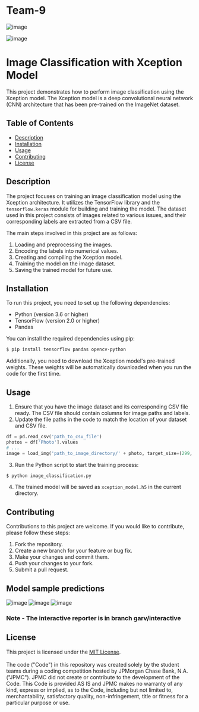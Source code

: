 # Team-9
![image](https://github.com/cfgblr2023/Team-9/assets/71785031/823a187d-658c-4cac-8725-7c44e4d56a41)

 ![image](https://github.com/cfgblr2023/Team-9/assets/71785031/4e84ad4b-d8f3-4264-a8f1-51c34afb9554)

# Image Classification with Xception Model

This project demonstrates how to perform image classification using the Xception model. The Xception model is a deep convolutional neural network (CNN) architecture that has been pre-trained on the ImageNet dataset.

## Table of Contents

- [Description](#description)
- [Installation](#installation)
- [Usage](#usage)
- [Contributing](#contributing)
- [License](#license)

## Description

The project focuses on training an image classification model using the Xception architecture. It utilizes the TensorFlow library and the `tensorflow.keras` module for building and training the model. The dataset used in this project consists of images related to various issues, and their corresponding labels are extracted from a CSV file.

The main steps involved in this project are as follows:

1. Loading and preprocessing the images.
2. Encoding the labels into numerical values.
3. Creating and compiling the Xception model.
4. Training the model on the image dataset.
5. Saving the trained model for future use.

## Installation

To run this project, you need to set up the following dependencies:

- Python (version 3.6 or higher)
- TensorFlow (version 2.0 or higher)
- Pandas


You can install the required dependencies using pip:

```bash
$ pip install tensorflow pandas opencv-python
```

Additionally, you need to download the Xception model's pre-trained weights. These weights will be automatically downloaded when you run the code for the first time.

## Usage

1. Ensure that you have the image dataset and its corresponding CSV file ready. The CSV file should contain columns for image paths and labels.
2. Update the file paths in the code to match the location of your dataset and CSV file.

```python
df = pd.read_csv('path_to_csv_file')
photos = df['Photo'].values
# ...
image = load_img('path_to_image_directory/' + photo, target_size=(299, 299))
```

3. Run the Python script to start the training process:

```bash
$ python image_classification.py
```

4. The trained model will be saved as `xception_model.h5` in the current directory.

## Contributing

Contributions to this project are welcome. If you would like to contribute, please follow these steps:

1. Fork the repository.
2. Create a new branch for your feature or bug fix.
3. Make your changes and commit them.
4. Push your changes to your fork.
5. Submit a pull request.
## Model sample predictions
![image](https://github.com/cfgblr2023/Team-9/assets/71785031/b0aff140-7474-4575-a34a-78210169f4ef)
![image](https://github.com/cfgblr2023/Team-9/assets/71785031/37b5e22c-93d0-42be-b108-282193cce418)
![image](https://github.com/cfgblr2023/Team-9/assets/71785031/8cd81eb8-ac93-4e37-b8f9-0a2d572c2a8a)

### Note - The interactive reporter is in branch garv/interactive
## License

This project is licensed under the [MIT License](LICENSE).
 <br /> <br /> The code ("Code") in this repository was created solely by the student teams during a coding competition hosted by JPMorgan Chase Bank, N.A. ("JPMC"). JPMC did not create or contribute to the development of the Code. This Code is provided AS IS and JPMC makes no warranty of any kind, express or implied, as to the Code, including but not limited to, merchantability, satisfactory quality, non-infringement, title or fitness for a particular purpose or use.